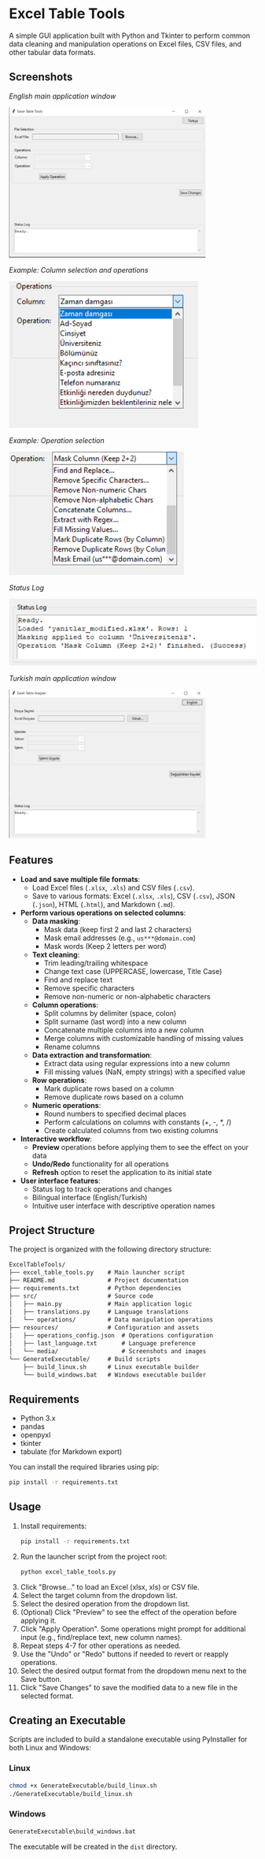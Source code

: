 # Excel Table Tools

A simple GUI application built with Python and Tkinter to perform common data cleaning and manipulation operations on Excel files, CSV files, and other tabular data formats.

## Screenshots

*English main application window*

<img src="resources/media/1.png" alt="Screenshot 1" width="400"/>

*Example: Column selection and operations*

![Screenshot 2](resources/media/2.png)

*Example: Operation selection*

![Screenshot 3](resources/media/3.png)

*Status Log*

![Screenshot 4](resources/media/4.png)

*Turkish main application window*

<img src="resources/media/5.png" alt="Screenshot 5" width="400"/>


## Features

*   **Load and save multiple file formats**:
    *   Load Excel files (`.xlsx`, `.xls`) and CSV files (`.csv`).
    *   Save to various formats: Excel (`.xlsx`, `.xls`), CSV (`.csv`), JSON (`.json`), HTML (`.html`), and Markdown (`.md`).
*   **Perform various operations on selected columns**:
    *   **Data masking**:
        *   Mask data (keep first 2 and last 2 characters)
        *   Mask email addresses (e.g., `us***@domain.com`)
        *   Mask words (Keep 2 letters per word)
    *   **Text cleaning**:
        *   Trim leading/trailing whitespace
        *   Change text case (UPPERCASE, lowercase, Title Case)
        *   Find and replace text
        *   Remove specific characters
        *   Remove non-numeric or non-alphabetic characters
    *   **Column operations**:
        *   Split columns by delimiter (space, colon)
        *   Split surname (last word) into a new column
        *   Concatenate multiple columns into a new column
        *   Merge columns with customizable handling of missing values
        *   Rename columns
    *   **Data extraction and transformation**:
        *   Extract data using regular expressions into a new column
        *   Fill missing values (NaN, empty strings) with a specified value
    *   **Row operations**:
        *   Mark duplicate rows based on a column
        *   Remove duplicate rows based on a column
    *   **Numeric operations**:
        *   Round numbers to specified decimal places
        *   Perform calculations on columns with constants (+, -, *, /)
        *   Create calculated columns from two existing columns
*   **Interactive workflow**:
    *   **Preview** operations before applying them to see the effect on your data
    *   **Undo/Redo** functionality for all operations
    *   **Refresh** option to reset the application to its initial state
*   **User interface features**:
    *   Status log to track operations and changes
    *   Bilingual interface (English/Turkish)
    *   Intuitive user interface with descriptive operation names

## Project Structure

The project is organized with the following directory structure:

```
ExcelTableTools/
├── excel_table_tools.py    # Main launcher script
├── README.md               # Project documentation
├── requirements.txt        # Python dependencies
├── src/                    # Source code
│   ├── main.py             # Main application logic
│   ├── translations.py     # Language translations
│   └── operations/         # Data manipulation operations
├── resources/              # Configuration and assets
│   ├── operations_config.json  # Operations configuration
│   ├── last_language.txt       # Language preference
│   └── media/                  # Screenshots and images
└── GenerateExecutable/     # Build scripts
    ├── build_linux.sh      # Linux executable builder
    └── build_windows.bat   # Windows executable builder
```

## Requirements

*   Python 3.x
*   pandas
*   openpyxl
*   tkinter
*   tabulate (for Markdown export)

You can install the required libraries using pip:
```bash
pip install -r requirements.txt
```

## Usage
1. Install requirements:
   ```bash
   pip install -r requirements.txt
   ```
2. Run the launcher script from the project root:
   ```bash
   python excel_table_tools.py
   ```
3. Click "Browse..." to load an Excel (xlsx, xls) or CSV file.
4. Select the target column from the dropdown list.
5. Select the desired operation from the dropdown list.
6. (Optional) Click "Preview" to see the effect of the operation before applying it.
7. Click "Apply Operation". Some operations might prompt for additional input (e.g., find/replace text, new column names).
8. Repeat steps 4-7 for other operations as needed.
9. Use the "Undo" or "Redo" buttons if needed to revert or reapply operations.
10. Select the desired output format from the dropdown menu next to the Save button.
11. Click "Save Changes" to save the modified data to a new file in the selected format.

## Creating an Executable

Scripts are included to build a standalone executable using PyInstaller for both Linux and Windows:

### Linux
```bash
chmod +x GenerateExecutable/build_linux.sh
./GenerateExecutable/build_linux.sh
```

### Windows
```bash
GenerateExecutable\build_windows.bat
```

The executable will be created in the `dist` directory.